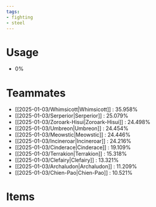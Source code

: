 ```yaml
---
tags:
- fighting
- steel
---
```

# Usage
- 0%
# Teammates
- [[2025-01-03/Whimsicott|Whimsicott]] : 35.958%
- [[2025-01-03/Serperior|Serperior]] : 25.079%
- [[2025-01-03/Zoroark-Hisui|Zoroark-Hisui]] : 24.498%
- [[2025-01-03/Umbreon|Umbreon]] : 24.454%
- [[2025-01-03/Meowstic|Meowstic]] : 24.446%
- [[2025-01-03/Incineroar|Incineroar]] : 24.216%
- [[2025-01-03/Cinderace|Cinderace]] : 19.109%
- [[2025-01-03/Terrakion|Terrakion]] : 15.318%
- [[2025-01-03/Clefairy|Clefairy]] : 13.321%
- [[2025-01-03/Archaludon|Archaludon]] : 11.209%
- [[2025-01-03/Chien-Pao|Chien-Pao]] : 10.521%
# Items
